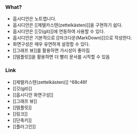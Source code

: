 ### What?
- 옵시디안은 노트앱니다.
- 옵시디안은 [[제텔카스텐(zettelkästen)]]을 구현하기 쉽다. 
- 옵시디안은 [[깃(git)]]에 연동하여 사용할 수 있다.
- 옵시디안은 기본적으로 [[마크다운(MarkDown)]]으로 작성한다.
- 화면구성은 매우 유연하게 설정할 수 있다.
- [[그래프 뷰]]를 활용하면 가시성이 좋아짐
- [[템플릿]]을 활용하면 더 빨리 문서를 시작할 수 있음

### Link
- [[제텔카스텐(zettelkästen)]] ^68c46f
- [[깃(git)]]
- [[옵시디안 화면구성]]
- [[그래프 뷰]]
- [[템플릿]]
- [[링크]]
- [[단축키]]
- [[플러그인]]